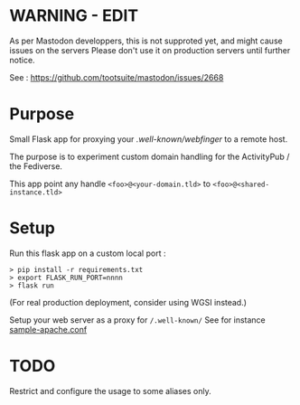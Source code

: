 # WARNING - EDIT

As per Mastodon developpers, this is not supproted yet, and might cause issues on the servers
Please don't use it on production servers until further notice.

See : https://github.com/tootsuite/mastodon/issues/2668


# Purpose 

Small Flask app for proxying your *.well-known/webfinger* to a remote host.

The purpose is to experiment custom domain handling for the ActivityPub / the Fediverse.

This app point any handle `<foo>@<your-domain.tld>` to `<foo>@<shared-instance.tld>`

# Setup 

Run this flask app on a custom local port :
```
> pip install -r requirements.txt
> export FLASK_RUN_PORT=nnnn
> flask run
```

(For real production deployment, consider using WGSI instead.)

Setup your web server as a proxy for  `/.well-known/`
See for instance [sample-apache.conf](sample-apache.conf)

# TODO

Restrict and configure the usage to some aliases only.
